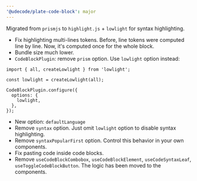 ```yaml
---
'@udecode/plate-code-block': major
---
```


Migrated from `prismjs` to `highlight.js` + `lowlight` for syntax highlighting.

- Fix highlighting multi-lines tokens. Before, line tokens were computed line by line. Now, it's computed once for the whole block.
- Bundle size much lower.
- `CodeBlockPlugin`: remove `prism` option. Use `lowlight` option instead:

```tsx
import { all, createLowlight } from 'lowlight';

const lowlight = createLowlight(all);

CodeBlockPlugin.configure({
  options: {
    lowlight,
  },
});
```

- New option: `defaultLanguage`
- Remove `syntax` option. Just omit `lowlight` option to disable syntax highlighting.
- Remove `syntaxPopularFirst` option. Control this behavior in your own components.
- Fix pasting code inside code blocks.
- Remove `useCodeBlockCombobox`, `useCodeBlockElement`, `useCodeSyntaxLeaf`, `useToggleCodeBlockButton`. The logic has been moved to the components.
